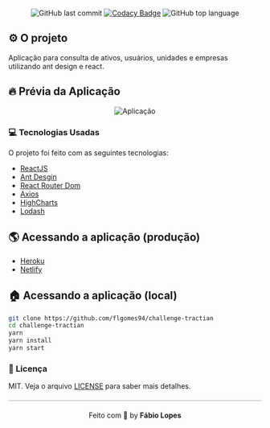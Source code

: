 <div align="center" style="margin: 20px;">

![GitHub last commit](https://img.shields.io/github/last-commit/flgomes94/challenge-tractian?color=green&style=flat-square)
[![Codacy Badge](https://app.codacy.com/project/badge/Grade/6b2782c86c3b4e01ac18157235bfc017)](https://www.codacy.com/gh/flgomes94/challenge-tractian/dashboard?utm_source=github.com&amp;utm_medium=referral&amp;utm_content=flgomes94/challenge-tractian&amp;utm_campaign=Badge_Grade)
![GitHub top language](https://img.shields.io/github/languages/top/flgomes94/challenge-tractian?style=flat-square)

</div>

## ⚙️ O projeto

Aplicação para consulta de ativos, usuários, unidades e empresas utilizando ant design e react.

## :fire: Prévia da Aplicação

<div align="center">
<img src="https://media.giphy.com/media/KQOuaHYQP4LfyATH3a/giphy.gif" alt="Aplicação"/>
</div>

### :computer: Tecnologias Usadas

O projeto foi feito com as seguintes tecnologias:

-  [ReactJS](https://pt-br.reactjs.org/)
-  [Ant Desgin](https://ant.design/)
-  [React Router Dom](https://reactrouter.com/)
-  [Axios](https://github.com/axios/axios)
-  [HighCharts](https://www.highcharts.com/)
-  [Lodash](https://lodash.com/)

## :earth_americas: Acessando a aplicação (produção)
-  [Heroku](https://tractian-frontend.herokuapp.com/)
-  [Netlify](https://tractian-frontend.netlify.app)

## :house: Acessando a aplicação (local)

```sh
git clone https://github.com/flgomes94/challenge-tractian
cd challenge-tractian
yarn
yarn install
yarn start
```

### :memo: Licença

MIT. Veja o arquivo [LICENSE](LICENSE.md) para saber mais detalhes.

<p align="center" style="margin-top: 20px; border-top: 1px solid #aaa; padding-top: 20px;">Feito com 💪 by <strong> Fábio Lopes</strong> </p>
